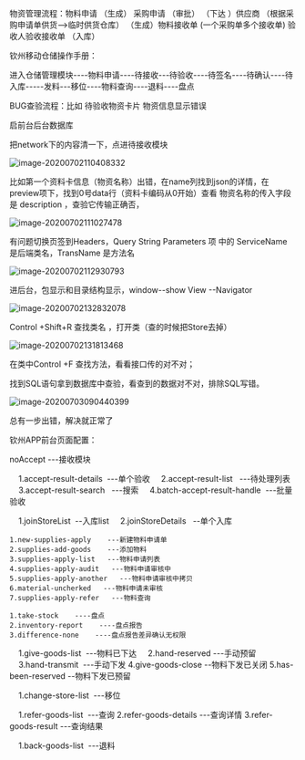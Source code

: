 物资管理流程：物料申请 （生成）  采购申请 （审批） （下达 ）供应商 （根据采购申请单供货-->临时供货仓库）  （生成）物料接收单 (一个采购单多个接收单)  验收人验收接收单 （入库）

钦州移动仓储操作手册：

进入仓储管理模块----物料申请----待接收---待验收----待签名----待确认----待入库-----发料---移位----物料查询----退料----盘点

BUG查验流程：比如  待验收物资卡片 物资信息显示错误

启前台后台数据库

把network下的内容清一下，点进待接收模块

![image-20200702110408332](D:\E\Typora\bj\Work_note\July\7_2.assets\image-20200702110408332.png)

比如第一个资料卡信息（物资名称）出错，在name列找到json的详情，在preview项下，找到0号data行（资料卡编码从0开始）查看  物资名称的传入字段是 description ，查验它传输正确否，

![image-20200702111027478](D:\E\Typora\bj\Work_note\July\7_2.assets\image-20200702111027478.png)

有问题切换页签到Headers，Query String Parameters 项 中的 ServiceName 是后端类名，TransName 是方法名 

![image-20200702112930793](D:\E\Typora\bj\Work_note\July\7_2.assets\image-20200702112930793.png)

进后台，包显示和目录结构显示，window--show View --Navigator

![image-20200702132832078](D:\E\Typora\bj\Work_note\July\7_2.assets\image-20200702132832078.png)



Control +Shift+R 查找类名 ，打开类（查的时候把Store去掉）

![image-20200702131813468](D:\E\Typora\bj\Work_note\July\7_2.assets\image-20200702131813468.png)

在类中Control +F 查找方法，看看接口传的对不对；

找到SQL语句拿到数据库中查验，看查到的数据对不对，排除SQL写错。

![image-20200703090440399](D:\E\Typora\bj\Work_note\July\7_2.assets\image-20200703090440399.png)

总有一步出错，解决就正常了

钦州APP前台页面配置：

noAccept  ---接收模块
<!-- noAccept  ---接收模块 -->
<!-- waitAccepting   ---待验收模块 -->
<!-- acceptingResult   ----验收结果处理 -->
    1.accept-result-details  ---单个验收
    2.accept-result-list   ---待处理列表
    3.accept-result-search   ---搜索
    4.batch-accept-result-handle  ---批量验收
<!-- joinStore   ---入库 -->
    1.joinStoreList  --入库list
    2.joinStoreDetails   --单个入库
<!-- supplies     ----物料模块 -->
    1.new-supplies-apply    ---新建物料申请单
    2.supplies-add-goods    ---添加物料
    3.supplies-apply-list   ---物料申请列表
    4.supplies-apply-audit   ---物料申请审核中
    5.supplies-apply-another   ---物料申请审核中拷贝
    6.material-uncherked   ---物料申请未审核
    7.supplies-apply-refer   ---物料查询

<!-- inventory  ----盘点模块 -->
    1.take-stock    ----盘点
    2.inventory-report    ----盘点报告
    3.difference-none    ----盘点报告差异确认无权限
<!-- giveGoods   ---发料模块 -->
    1.give-goods-list  ---物料已下达
    2.hand-reserved ---手动预留
    3.hand-transmit  ---手动下发
    4.give-goods-close  --物料下发已关闭
    5.has-been-reserved  --物料下发已预留
<!-- changeStore     ---移位模块 -->
    1.change-store-list  ---移位
<!-- referGoods    ---查询模块 -->
    1.refer-goods-list  ---查询
    2.refer-goods-details   ---查询详情
    3.refer-goods-result   ---查询结果
<!-- backGoods    ---退料模块 -->
    1.back-goods-list  ---退料





